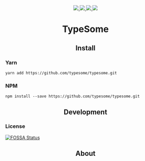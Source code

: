 <div align="center">
	<a href="https://david-dm.org/typesome/typesome" alt="Dependencies">
		<img src="https://img.shields.io/david/typesome/typesome.svg"/>
	</a>
	<a href="https://travis-ci.org/typesome/typesome" alt="Travis">
		<img src="https://img.shields.io/travis/typesome/typesome/master.svg"/>
	</a>
	<a href="https://coveralls.io/r/typesome/typesome/" alt="FOSSA Status">
		<img src="https://img.shields.io/coveralls/typesome/typesome.svg"/>
	</a>
	<a href="https://app.fossa.io/projects/git%2Bhttps%3A%2F%2Fgithub.com%2Ftypesome%2Ftypesome?ref=badge_shield" alt="FOSSA Status">
		<img src="https://app.fossa.io/api/projects/git%2Bhttps%3A%2F%2Fgithub.com%2Ftypesome%2Ftypesome.svg?type=shield"/>
	</a>
	<h1>TypeSome</h1>
</div>

<h2 align="center">Install</h2>

### Yarn

```
yarn add https://github.com/typesome/typesome.git
```

### NPM

```
npm install --save https://github.com/typesome/typesome.git
```

<h2 align="center">Development</h2>

### License

[![FOSSA Status](https://app.fossa.io/api/projects/git%2Bhttps%3A%2F%2Fgithub.com%2Ftypesome%2Ftypesome.svg?type=large)](https://app.fossa.io/projects/git%2Bhttps%3A%2F%2Fgithub.com%2Ftypesome%2Ftypesome?ref=badge_large)

<h2 align="center">About</h2>
